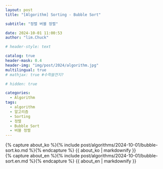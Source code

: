 ```yaml
---
layout: post
title: "[Algorithm] Sorting - Bubble Sort"

subtitle: "정렬 버블 정렬"

date: 2024-10-01 11:00:53
author: "lim.Chuck"

# header-style: text

catalog: true
header-mask: 0.4
header-img: "img/post/2024/algorithm.jpg"
multilingual: true
# mathjax: true #수학쓸껀지?

# hidden: true

categories:
  - Algorithm
tags:
  - algorithm
  - 알고리즘
  - Sorting
  - 정렬
  - Bubble Sort
  - 버블 정렬
---
```


<div class="ko post-container">
    {% capture about_ko %}{% include post/algorithms/2024-10-01/bubble-sort.ko.md %}{% endcapture %}
    {{ about_ko | markdownify }}
</div>
<div class="en post-container">
    {% capture about_en %}{% include post/algorithms/2024-10-01/bubble-sort.en.md %}{% endcapture %}
    {{ about_en | markdownify }}
</div>
